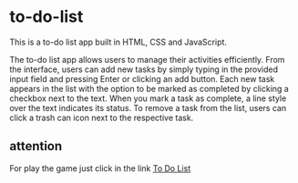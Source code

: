 # to-do-list
This is a to-do list app built in HTML, CSS and JavaScript.

The to-do list app allows users to manage their activities efficiently. From the interface, users can add new tasks by simply typing in the provided input field and pressing Enter or clicking an add button. Each new task appears in the list with the option to be marked as completed by clicking a checkbox next to the text. When you mark a task as complete, a line style over the text indicates its status. To remove a task from the list, users can click a trash can icon next to the respective task.

## attention
For play the game just click in the link <a href="https://iamlucasmagalhaes.github.io/to-do-list/" style = "text-decoration: underline;" >To Do List</a>
